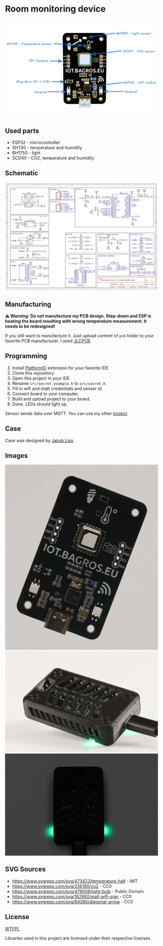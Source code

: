 # Room monitoring device

![Room monitoring device](./img/pcb-render.png)

## Used parts

- ESP32 - microcontroller
- SHT40 - temperature and humidity
- BH1750 - light
- SCD40 - CO2, temperature and humidity

## Schematic

![Schematic](./img/schematic.jpg)

## Manufacturing

**⚠️ Warning: Do not manufacture my PCB design. Step-down and ESP is heating the board resulting with wrong temperature measurement. It needs to be redesigned!**

If you still want to manufacture it. Just upload content of `pcb` folder to your favorite PCB manufacturer. I used [JLCPCB](https://jlcpcb.com/).

## Programming

1. Install [PlatformIO](https://platformio.org/) extension for your favorite IDE.
2. Clone this repository.
3. Open this project in your IDE.
4. Rename `src/secret.example.h` to `src/secret.h`
5. Fill in wifi and mqtt credentials and sensor id.
6. Connect board to your computer.
7. Build and upload project to your board.
8. Done. LEDs should light up.

Sensor sends data over MQTT. You can use my other [project](https://github.com/LosBagros/iot-platform).

## Case

Case was designed by [Jakub Lips](https://www.instagram.com/__li_po_/)

## Images

![PCB](./img/3.jpg)
![PCB](./img/5.jpg)
![PCB](./img/4.jpg)

## SVG Sources

- https://www.svgrepo.com/svg/473423/temperature-half - MIT
- https://www.svgrepo.com/svg/236180/co2 - CC0
- https://www.svgrepo.com/svg/479509/light-bulb - Public Domain
- https://www.svgrepo.com/svg/162992/mall-wifi-sign - CC0
- https://www.svgrepo.com/svg/64380/diagonal-arrow - CC0

## License

[WTFPL](./LICENSE)

Libraries used in this project are licensed under their respective licenses.
